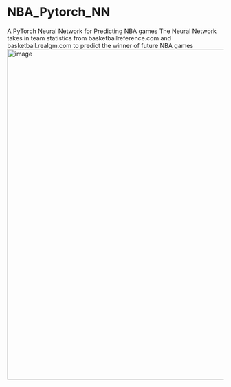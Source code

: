 # NBA_Pytorch_NN
A PyTorch Neural Network for Predicting NBA games
The Neural Network takes in team statistics from basketballreference.com and basketball.realgm.com to predict the winner of future NBA games
<img width="771" alt="image" src="https://user-images.githubusercontent.com/109005071/202951072-6cc66ba4-c640-4a27-a098-1795d115d575.png">
